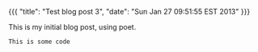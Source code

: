 {{{
  "title": "Test blog post 3",
  "date": "Sun Jan 27 09:51:55 EST 2013"
}}}


This is my initial blog post, using poet.

    This is some code
